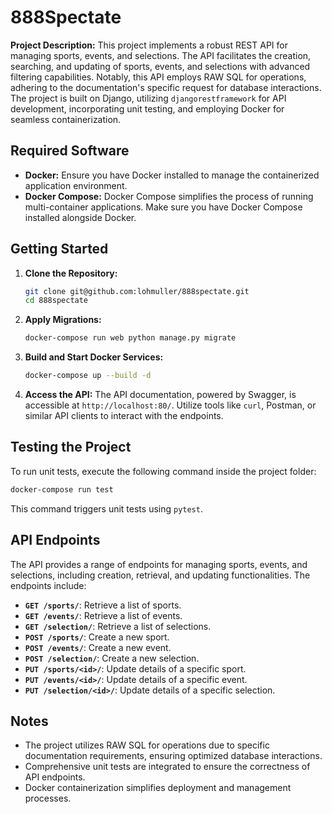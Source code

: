 # 888Spectate

**Project Description:** This project implements a robust REST API for managing sports, events, and selections. The API facilitates the creation, searching, and updating of sports, events, and selections with advanced filtering capabilities. Notably, this API employs RAW SQL for operations, adhering to the documentation's specific request for database interactions. The project is built on Django, utilizing `djangorestframework` for API development, incorporating unit testing, and employing Docker for seamless containerization.

## Required Software

- **Docker:** Ensure you have Docker installed to manage the containerized application environment.
- **Docker Compose:** Docker Compose simplifies the process of running multi-container applications. Make sure you have Docker Compose installed alongside Docker.

## Getting Started

1. **Clone the Repository:**
   ```bash
   git clone git@github.com:lohmuller/888spectate.git
   cd 888spectate
   ```

2. **Apply Migrations:**
   ```bash
   docker-compose run web python manage.py migrate
   ```

3. **Build and Start Docker Services:**
   ```bash
   docker-compose up --build -d
   ```

4. **Access the API:**
   The API documentation, powered by Swagger, is accessible at `http://localhost:80/`. Utilize tools like `curl`, Postman, or similar API clients to interact with the endpoints.

## Testing the Project

To run unit tests, execute the following command inside the project folder:

```bash
docker-compose run test
```

This command triggers unit tests using `pytest`.

## API Endpoints

The API provides a range of endpoints for managing sports, events, and selections, including creation, retrieval, and updating functionalities. The endpoints include:

- **`GET /sports/`**: Retrieve a list of sports.
- **`GET /events/`**: Retrieve a list of events.
- **`GET /selection/`**: Retrieve a list of selections.
- **`POST /sports/`**: Create a new sport.
- **`POST /events/`**: Create a new event.
- **`POST /selection/`**: Create a new selection.
- **`PUT /sports/<id>/`**: Update details of a specific sport.
- **`PUT /events/<id>/`**: Update details of a specific event.
- **`PUT /selection/<id>/`**: Update details of a specific selection.

## Notes

- The project utilizes RAW SQL for operations due to specific documentation requirements, ensuring optimized database interactions.
- Comprehensive unit tests are integrated to ensure the correctness of API endpoints.
- Docker containerization simplifies deployment and management processes.
